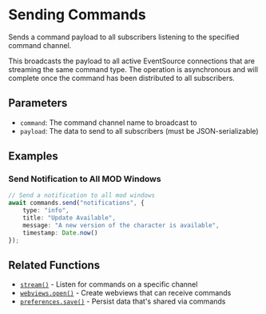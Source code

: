 # Sending Commands

Sends a command payload to all subscribers listening to the specified command channel.

This broadcasts the payload to all active EventSource connections that are streaming the same command type. The
operation is asynchronous and will complete once the command has been distributed to all subscribers.

## Parameters

- `command`: The command channel name to broadcast to
- `payload`: The data to send to all subscribers (must be JSON-serializable)

## Examples

### Send Notification to All MOD Windows

```typescript
// Send a notification to all mod windows
await commands.send("notifications", {
    type: "info",
    title: "Update Available",
    message: "A new version of the character is available",
    timestamp: Date.now()
});
```

## Related Functions

- [`stream()`](./stream.md) - Listen for commands on a specific channel
- [`webviews.open()`](../webviews/open.md) - Create webviews that can receive commands
- [`preferences.save()`](../preferences/save.md) - Persist data that's shared via commands
